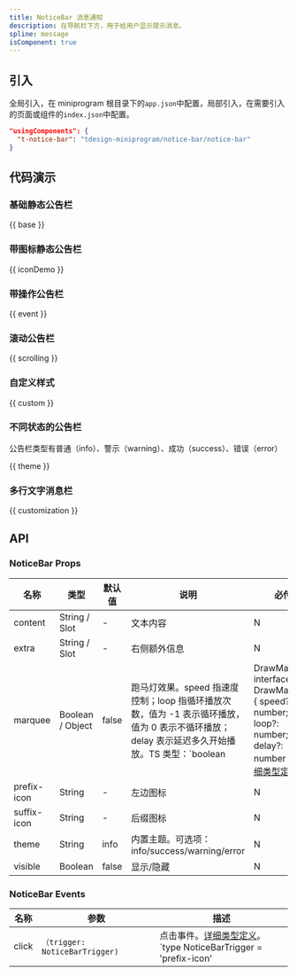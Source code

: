 ```yaml
---
title: NoticeBar 消息通知
description: 在导航栏下方，用于给用户显示提示消息。
spline: message
isComponent: true
---
```


## 引入

全局引入，在 miniprogram 根目录下的`app.json`中配置，局部引入，在需要引入的页面或组件的`index.json`中配置。

```json
"usingComponents": {
  "t-notice-bar": "tdesign-miniprogram/notice-bar/notice-bar"
}
```

## 代码演示

### 基础静态公告栏

{{ base }}

### 带图标静态公告栏

{{ iconDemo }}

### 带操作公告栏

{{ event }}

### 滚动公告栏

{{ scrolling }}

### 自定义样式

{{ custom }}

### 不同状态的公告栏
公告栏类型有普通（info）、警示（warning）、成功（success）、错误（error）

{{ theme }}

### 多行文字消息栏

{{ customization }}

## API
### NoticeBar Props

| 名称 | 类型 | 默认值 | 说明 | 必传 |
| ---- | ---- | ------ | ---- | -- |
| content         | String / Slot    | -         | 文本内容  | N    |
| extra           | String / Slot    | -         | 右侧额外信息| N   |
| marquee         | Boolean / Object | false     | 跑马灯效果。speed 指速度控制；loop 指循环播放次数，值为 -1 表示循环播放，值为 0 表示不循环播放；delay 表示延迟多久开始播放。TS 类型：`boolean | DrawMarquee` `interface DrawMarquee { speed?: number; loop?: number; delay?: number }`。[详细类型定义](https://github.com/Tencent/tdesign-miniprogram/tree/develop/src/notice-bar/type.ts) | N    |
| prefix-icon     | String           | -         | 左边图标  | N    |
| suffix-icon     | String           | -         | 后缀图标  | N    |
| theme           | String           | info      | 内置主题。可选项：info/success/warning/error | N    |
| visible         | Boolean          | false     | 显示/隐藏 | N    |

### NoticeBar Events

| 名称  | 参数                            | 描述                                                                                                                                                                                                   |
| ----- | ------------------------------- | ------------------------------------------------------------------------------------------------------------------------------------------------------------------------------------------------------ |
| click | `（trigger: NoticeBarTrigger) ` | 点击事件。[详细类型定义](https://github.com/Tencent/tdesign-miniprogram/tree/develop/src/notice-bar/type.ts)。<br/>`type NoticeBarTrigger = 'prefix-icon' | 'content' | 'extra' | 'suffix-icon';`<br/> |
